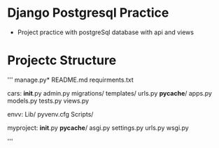 # Django Postgresql Practice

* Project practice with postgreSql database with api and views

# Projectc Structure 

'''
manage.py*  README.md  requirments.txt

cars:
__init__.py   admin.py  migrations/  templates/  urls.py
__pycache__/  apps.py   models.py    tests.py    views.py

envv:
Lib/  pyvenv.cfg  Scripts/

myproject:
__init__.py  __pycache__/  asgi.py  settings.py  urls.py  wsgi.py

'''
